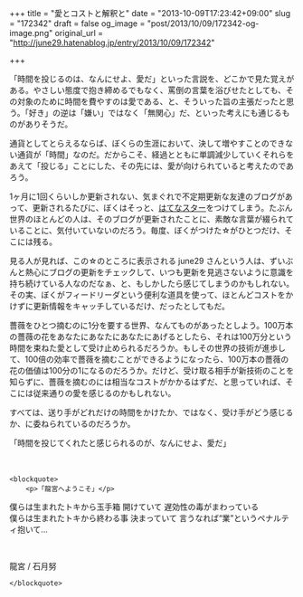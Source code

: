 +++
title = "愛とコストと解釈と"
date = "2013-10-09T17:23:42+09:00"
slug = "172342"
draft = false
og_image = "post/2013/10/09/172342-og-image.png"
original_url = "http://june29.hatenablog.jp/entry/2013/10/09/172342"

+++

<p>「時間を投じるのは、なんにせよ、愛だ」といった言説を、どこかで見た覚えがある。やさしい態度で抱き締めるでもなく、罵倒の言葉を浴びせたとしても、その対象のために時間を費やすのは愛である、と、そういった旨の主張だったと思う。「好き」の逆は「嫌い」ではなく「無関心」だ、といった考えにも通じるものがありそうだ。</p>
<p>通貨としてとらえるならば、ぼくらの生涯において、決して増やすことのできない通貨が「時間」なのだ。だからこそ、経過とともに単調減少していくそれらをあえて「投じる」ことにした、その先には、愛が向けられていると考えたのであろう。</p>
<p>1ヶ月に1回くらいしか更新されない、気まぐれで不定期更新な友達のブログがあって、更新されるたびに、ぼくはそっと、<a class="keyword" href="http://d.hatena.ne.jp/keyword/%A4%CF%A4%C6%A4%CA%A5%B9%A5%BF%A1%BC">はてなスター</a>をつけてしまう。たぶん世界のほとんどの人は、そのブログが更新されたことに、素敵な言葉が綴られていることに、気付いていないのだろう。毎度、ぼくがつけた☆がひとつだけ、そこには残る。</p>
<p>見る人が見れば、この☆のところに表示される june29 さんという人は、ずいぶんと熱心にブログの更新をチェックして、いつも更新を見逃さないように意識を持ち続けている人なのだなぁ、と、もしかしたら感じてしまうのかもしれない。その実、ぼくがフィードリーダという便利な道具を使って、ほとんどコストをかけずに更新情報をキャッチしているだけ、だったとしてもだ。</p>
<p>薔薇をひとつ摘むのに1分を要する世界、なんてものがあったとしよう。100万本の薔薇の花をあなたにあなたにあなたにあげるとしたら、それは100万分という時間を束ねた愛として受け止められるだろうか。もしその世界の技術が進歩して、100倍の効率で薔薇を摘むことができるようになったら、100万本の薔薇の花の価値は100分の1になるのだろうか。だけど、受け取る相手が新技術のことを知らずに、薔薇を摘むのには相当なコストがかかるはずだ、と思っていれば、そこには従来通りの愛を感じるのかもしれない。</p>
<p>すべては、送り手がどれだけの時間をかけたか、ではなく、受け手がどう感じるか、に委ねられているのだろうか。</p>
<p>「時間を投じてくれたと感じられるのが、なんにせよ、愛だ」<br>
<br>
<br>
</p>

    <blockquote>
        <p>「龍宮へようこそ」</p>
<p>僕らは生まれたトキから玉手箱 開けていて 遅効性の毒がまわっている<br>
僕らは生まれたトキから終わる事 決まっていて 言うなれば“業”というペナルティ抱いて…</p>
<br>
<p>龍宮 / 石月努</p>

    </blockquote>
